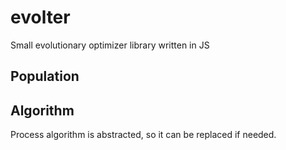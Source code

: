 # evolter

Small evolutionary optimizer library written in JS


## Population


## Algorithm

Process algorithm is abstracted, so it can be replaced if needed.